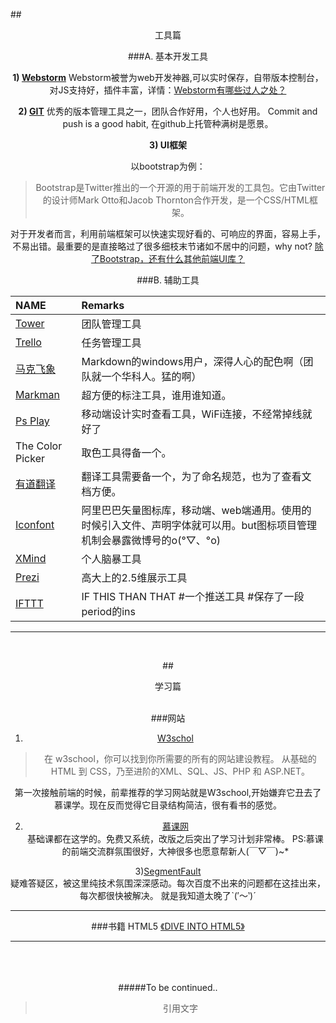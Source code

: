  
 

##<center>工具篇<center/>


###A. 基本开发工具

**1) [Webstorm][1]**
Webstorm被誉为web开发神器,可以实时保存，自带版本控制台，对JS支持好，插件丰富，详情：[Webstorm有哪些过人之处？][2]


**2) [GIT][3]**
优秀的版本管理工具之一，团队合作好用，个人也好用。
Commit and push is a good habit, 在github上托管种满树是愿景。


**3) UI框架**

以bootstrap为例：
> Bootstrap是Twitter推出的一个开源的用于前端开发的工具包。它由Twitter的设计师Mark Otto和Jacob Thornton合作开发，是一个CSS/HTML框架。

对于开发者而言，利用前端框架可以快速实现好看的、可响应的界面，容易上手，不易出错。最重要的是直接略过了很多细枝末节诸如不居中的问题，why not?
[除了Bootstrap，还有什么其他前端UI库？][4]


###B. 辅助工具
<br/>


|NAME|Remarks|
|:----|:------|
|[Tower][14]   | 团队管理工具|
|[Trello][15] |  任务管理工具|
|[马克飞象][12]   |    Markdown的windows用户，深得人心的配色啊（团队就一个华科人。猛的啊）|
|[Markman][9]    |   超方便的标注工具，谁用谁知道。|
|[Ps Play][10]    |    移动端设计实时查看工具，WiFi连接，不经常掉线就好了|
|The Color Picker  | 取色工具得备一个。|
|[有道翻译][11]    |  翻译工具需要备一个，为了命名规范，也为了查看文档方便。
|[Iconfont][7]   |  阿里巴巴矢量图标库，移动端、web端通用。使用的时候引入文件、声明字体就可以用。but图标项目管理机制会暴露微博号的o(°▽、°o)|
|[XMind][16] | 个人脑暴工具|
|[Prezi][17]  | 高大上的2.5维展示工具|
|[IFTTT][18] | IF THIS THAN THAT #一个推送工具 #保存了一段period的ins|



----------
<br/>


##<center>学习篇<center/>
<br/>


###网站
1) [W3schol][8] 
> 在 w3school，你可以找到你所需要的所有的网站建设教程。
从基础的 HTML 到 CSS，乃至进阶的XML、SQL、JS、PHP 和 ASP.NET。

第一次接触前端的时候，前辈推荐的学习网站就是W3school,开始嫌弃它丑去了慕课学。现在反而觉得它目录结构简洁，很有看书的感觉。

2) [慕课网][5]  
基础课都在这学的。免费又系统，改版之后突出了学习计划非常棒。
PS:慕课的前端交流群氛围很好，大神很多也愿意帮新人(￣▽￣)~* 

3)[SegmentFault][6]  
疑难答疑区，被这里纯技术氛围深深感动。每次百度不出来的问题都在这挂出来，每次都很快被解决。
就是我知道太晚了ˋ(′～‵)ˊ 





----------
###书籍
HTML5 [《DIVE INTO HTML5》][13]

----------


<br/>
<br/>
<br/>
#####To be continued..

<br/>




> 引用文字


  [1]: http://www.jetbrains.com/webstorm/
  [2]: http://www.zhihu.com/question/20936155
  [3]: http://git-scm.com/download/
  [4]: http://segmentfault.com/q/1010000000209273
  [5]: http://www.imooc.com
  [6]: http://segmentfault.com
  [7]: http://www.iconfont.cn
  [8]: http://www.w3school.com.cn/index.html
  [9]: http://www.getmarkman.com
  [10]: http://isux.tencent.com/app/psplay
  [11]: http://dict.youdao.com
  [12]: http://www.maxiang.info
  [13]: http://diveintohtml5.info
  [14]: http://tower.im
  [15]: https://trello.com
  [16]: http://www.xmind.net/cn/
  [17]: https://prezi.com
  [18]: https://ifttt.com

